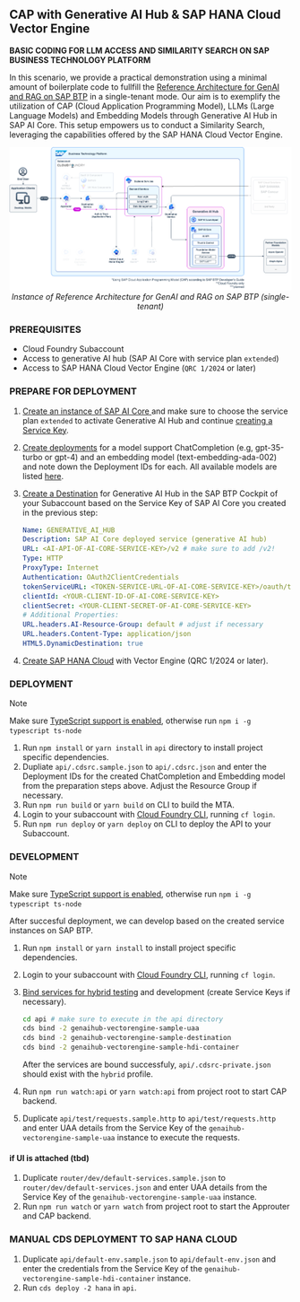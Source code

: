 ## CAP with Generative AI Hub & SAP HANA Cloud Vector Engine

**BASIC CODING FOR LLM ACCESS AND SIMILARITY SEARCH ON SAP BUSINESS TECHNOLOGY PLATFORM**

In this scenario, we provide a practical demonstration using a minimal amount of boilerplate code to fullfill the [Reference Architecture for GenAI and RAG on SAP BTP](https://discovery-center.cloud.sap/refArchDetail/ref-arch-open-ai) in a single-tenant mode. Our aim is to exemplify the utilization of CAP (Cloud Application Programming Model), LLMs (Large Language Models) and Embedding Models through Generative AI Hub in SAP AI Core. This setup empowers us to conduct a Similarity Search, leveraging the capabilities offered by the SAP HANA Cloud Vector Engine.

<p align="center">
    <img src="./docs/architecture.png" alt="Reference Architecture for GenAI and RAG on SAP BTP (single-tenant)" />
    <em>Instance of Reference Architecture for GenAI and RAG on SAP BTP (single-tenant)</em>
</p>

### PREREQUISITES

- Cloud Foundry Subaccount
- Access to generative AI hub (SAP AI Core with service plan `extended`)
- Access to SAP HANA Cloud Vector Engine (`QRC 1/2024` or later)

### PREPARE FOR DEPLOYMENT

1. [Create an instance of SAP AI Core ](https://help.sap.com/docs/sap-ai-core/sap-ai-core-service-guide/create-service-instance) and make sure to choose the service plan `extended` to activate Generative AI Hub and continue [creating a Service Key](https://help.sap.com/docs/sap-ai-core/sap-ai-core-service-guide/create-service-key).

2. [Create deployments](https://help.sap.com/docs/sap-ai-core/sap-ai-core-service-guide/create-deployment-for-generative-ai-model-in-sap-ai-core) for a model support ChatCompletion (e.g, gpt-35-turbo or gpt-4) and an embedding model (text-embedding-ada-002) and note down the Deployment IDs for each. All available models are listed [here](https://help.sap.com/docs/sap-ai-core/sap-ai-core-service-guide/models-and-scenarios-in-generative-ai-hub).

3. [Create a Destination](https://help.sap.com/docs/btp/sap-business-technology-platform/create-destination) for Generative AI Hub in the SAP BTP Cockpit of your Subaccount based on the Service Key of SAP AI Core you created in the previous step:

   ```yaml
   Name: GENERATIVE_AI_HUB
   Description: SAP AI Core deployed service (generative AI hub)
   URL: <AI-API-OF-AI-CORE-SERVICE-KEY>/v2 # make sure to add /v2!
   Type: HTTP
   ProxyType: Internet
   Authentication: OAuth2ClientCredentials
   tokenServiceURL: <TOKEN-SERVICE-URL-OF-AI-CORE-SERVICE-KEY>/oauth/token
   clientId: <YOUR-CLIENT-ID-OF-AI-CORE-SERVICE-KEY>
   clientSecret: <YOUR-CLIENT-SECRET-OF-AI-CORE-SERVICE-KEY>
   # Additional Properties:
   URL.headers.AI-Resource-Group: default # adjust if necessary
   URL.headers.Content-Type: application/json
   HTML5.DynamicDestination: true
   ```

4. [Create SAP HANA Cloud](https://help.sap.com/docs/HANA_CLOUD_ALIBABA_CLOUD/683a53aec4fc408783bbb2dd8e47afeb/7d4071a49c204dfc9e542c5e47b53156.html) with Vector Engine (QRC 1/2024 or later).

### DEPLOYMENT

> [!NOTE]  
> Make sure [TypeScript support is enabled](https://cap.cloud.sap/docs/node.js/typescript), otherwise run `npm i -g typescript ts-node`

1. Run `npm install` or `yarn install` in `api` directory to install project specific dependencies.
2. Dupliate `api/.cdsrc.sample.json` to `api/.cdsrc.json` and enter the Deployment IDs for the created ChatCompletion and Embedding model from the preparation steps above. Adjust the Resource Group if necessary.
3. Run `npm run build` or `yarn build` on CLI to build the MTA.
4. Login to your subaccount with [Cloud Foundry CLI](https://docs.cloudfoundry.org/cf-cli/install-go-cli.html), running `cf login`.
5. Run `npm run deploy` or `yarn deploy` on CLI to deploy the API to your Subaccount.

### DEVELOPMENT

> [!NOTE]  
> Make sure [TypeScript support is enabled](https://cap.cloud.sap/docs/node.js/typescript), otherwise run `npm i -g typescript ts-node`

After succesful deployment, we can develop based on the created service instances on SAP BTP.

1. Run `npm install` or `yarn install` to install project specific dependencies.
2. Login to your subaccount with [Cloud Foundry CLI](https://docs.cloudfoundry.org/cf-cli/install-go-cli.html), running `cf login`.
3. [Bind services for hybrid testing](https://cap.cloud.sap/docs/advanced/hybrid-testing) and development (create Service Keys if necessary).

   ```bash
   cd api # make sure to execute in the api directory
   cds bind -2 genaihub-vectorengine-sample-uaa
   cds bind -2 genaihub-vectorengine-sample-destination
   cds bind -2 genaihub-vectorengine-sample-hdi-container
   ```

   After the services are bound successfuly, `api/.cdsrc-private.json` should exist with the `hybrid` profile.

4. Run `npm run watch:api` or `yarn watch:api` from project root to start CAP backend.
5. Duplicate `api/test/requests.sample.http` to `api/test/requests.http` and enter UAA details from the Service Key of the `genaihub-vectorengine-sample-uaa` instance to execute the requests.

#### if UI is attached (tbd)

1. Duplicate `router/dev/default-services.sample.json` to `router/dev/default-services.json` and enter UAA details from the Service Key of the `genaihub-vectorengine-sample-uaa` instance.
2. Run `npm run watch` or `yarn watch` from project root to start the Approuter and CAP backend.

### MANUAL CDS DEPLOYMENT TO SAP HANA CLOUD

1. Duplicate `api/default-env.sample.json` to `api/default-env.json` and enter the credentials from the Service Key of the `genaihub-vectorengine-sample-hdi-container` instance.
2. Run `cds deploy -2 hana` in `api`.

